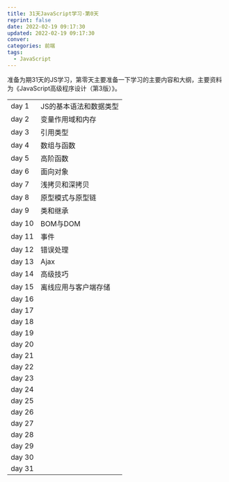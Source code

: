 ```yaml
---
title: 31天JavaScript学习-第0天
reprint: false
date: 2022-02-19 09:17:30
updated: 2022-02-19 09:17:30
conver:
categories: 前端
tags:
  - JavaScript
---
```



准备为期31天的JS学习，第零天主要准备一下学习的主要内容和大纲，主要资料为《JavaScript高级程序设计（第3版）》。

<!--more-->

|        |                        |
| ------ | ---------------------- |
| day 1  | JS的基本语法和数据类型 |
| day 2  | 变量作用域和内存       |
| day 3  | 引用类型               |
| day 4  | 数组与函数             |
| day 5  | 高阶函数               |
| day 6  | 面向对象               |
| day 7  | 浅拷贝和深拷贝         |
| day 8  | 原型模式与原型链       |
| day 9  | 类和继承               |
| day 10 | BOM与DOM               |
| day 11 | 事件                   |
| day 12 | 错误处理               |
| day 13 | Ajax                   |
| day 14 | 高级技巧               |
| day 15 | 离线应用与客户端存储   |
| day 16 |                        |
| day 17 |                        |
| day 18 |                        |
| day 19 |                        |
| day 20 |                        |
| day 21 |                        |
| day 22 |                        |
| day 23 |                        |
| day 24 |                        |
| day 25 |                        |
| day 26 |                        |
| day 27 |                        |
| day 28 |                        |
| day 29 |                        |
| day 30 |                        |
| day 31 |                        |
